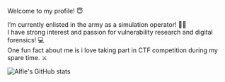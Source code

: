 Welcome to my profile! 😇

I’m currently enlisted in the army as a simulation operator! 👨‍💻 <br>
I have strong interest and passion for vulnerability research and digital forensics! 💻 <br>
One fun fact about me is i love taking part in CTF competition during my spare time. ⚔️ 

![Alfie's GitHub stats](https://github-readme-stats.vercel.app/api?username=iRevivalx&show_icons=true)

<!--
**iRevivalx/iRevivalx** is a ✨ _special_ ✨ repository because its `README.md` (this file) appears on your GitHub profile.
-->
